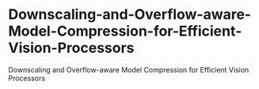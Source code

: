 # Downscaling-and-Overflow-aware-Model-Compression-for-Efficient-Vision-Processors
Downscaling and Overflow-aware Model Compression for Efficient Vision Processors
